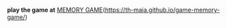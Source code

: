 **play the game at** [MEMORY GAME](https://th-maia.github.io/game-memory-game/)(https://th-maia.github.io/game-memory-game/)
